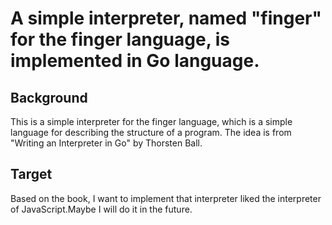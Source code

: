 # A simple interpreter, named "finger" for the finger language, is implemented in Go language.

## Background

This is a simple interpreter for the finger language, which is a simple language for describing the structure of a program. The idea is from "Writing an Interpreter in Go" by Thorsten Ball.

## Target

Based on the book, I want to implement that interpreter liked the interpreter of JavaScript.Maybe I will do it in the future.
